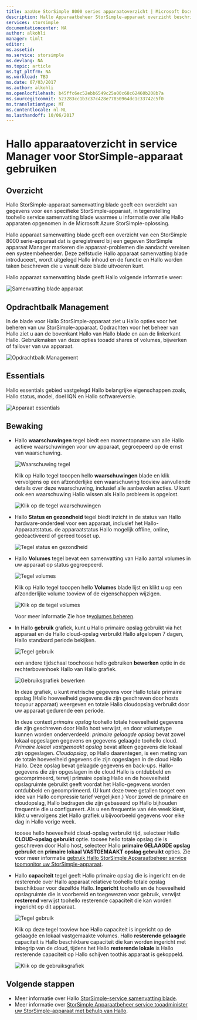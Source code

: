 ```yaml
---
title: aaaUse StorSimple 8000 series apparaatoverzicht | Microsoft Docs
description: Hallo Apparaatbeheer StorSimple-apparaat overzicht beschrijft en hoe toouse deze metrische gegevens tooview storage en verbonden initiators en zoeken Hallo serienummer en de IQN.
services: storsimple
documentationcenter: NA
author: alkohli
manager: timlt
editor: 
ms.assetid: 
ms.service: storsimple
ms.devlang: NA
ms.topic: article
ms.tgt_pltfrm: NA
ms.workload: TBD
ms.date: 07/03/2017
ms.author: alkohli
ms.openlocfilehash: b45ffc6ec52ebb6549c25a00c68c62460b208b7a
ms.sourcegitcommit: 523283cc1b3c37c428e77850964dc1c33742c5f0
ms.translationtype: MT
ms.contentlocale: nl-NL
ms.lasthandoff: 10/06/2017
---
```

# <a name="use-hello-device-summary-in-storsimple-device-manager-service"></a>Hallo apparaatoverzicht in service Manager voor StorSimple-apparaat gebruiken

## <a name="overview"></a>Overzicht
Hallo StorSimple-apparaat samenvatting blade geeft een overzicht van gegevens voor een specifieke StorSimple-apparaat, in tegenstelling toohello service samenvatting blade waarmee u informatie over alle Hallo apparaten opgenomen in de Microsoft Azure StorSimple-oplossing.

Hallo apparaat samenvatting blade geeft een overzicht van een StorSimple 8000 serie-apparaat dat is geregistreerd bij een gegeven StorSimple apparaat Manager markeren die apparaat-problemen die aandacht vereisen een systeembeheerder. Deze zelfstudie Hallo apparaat samenvatting blade introduceert, wordt uitgelegd Hallo inhoud en de functie en Hallo worden taken beschreven die u vanuit deze blade uitvoeren kunt.

Hallo apparaat samenvatting blade geeft Hallo volgende informatie weer:

![Samenvatting blade apparaat](./media/storsimple-8000-device-dashboard/device-summary1.png)

## <a name="management-command-bar"></a>Opdrachtbalk Management

In de blade voor Hallo StorSimple-apparaat ziet u Hallo opties voor het beheren van uw StorSimple-apparaat. Opdrachten voor het beheer van Hallo ziet u aan de bovenkant Hallo van Hallo blade en aan de linkerkant Hallo. Gebruikmaken van deze opties tooadd shares of volumes, bijwerken of failover van uw apparaat.

![Opdrachtbalk Management](./media/storsimple-8000-device-dashboard/device-summary2.png)

## <a name="essentials"></a>Essentials

Hallo essentials gebied vastgelegd Hallo belangrijke eigenschappen zoals, Hallo status, model, doel IQN en Hallo softwareversie. 

![Apparaat essentials](./media/storsimple-8000-device-dashboard/device-summary3.png)

## <a name="monitoring"></a>Bewaking

* Hallo **waarschuwingen** tegel biedt een momentopname van alle Hallo actieve waarschuwingen voor uw apparaat, gegroepeerd op de ernst van waarschuwing.

    ![Waarschuwing tegel](./media/storsimple-8000-device-dashboard/device-summary4.png)

    Klik op Hallo tegel tooopen hello **waarschuwingen** blade en klik vervolgens op een afzonderlijke een waarschuwing tooview aanvullende details over deze waarschuwing, inclusief alle aanbevolen acties. U kunt ook een waarschuwing Hallo wissen als Hallo probleem is opgelost.

    ![Klik op de tegel waarschuwingen](./media/storsimple-8000-device-dashboard/device-summary10.png)

* Hallo **Status en gezondheid** tegel biedt inzicht in de status van Hallo hardware-onderdeel voor een apparaat, inclusief het Hallo-Apparaatstatus. de apparaatstatus Hallo mogelijk offline, online, gedeactiveerd of gereed tooset up.

    ![Tegel status en gezondheid](./media/storsimple-8000-device-dashboard/device-summary5.png)

* Hallo **Volumes** tegel bevat een samenvatting van Hallo aantal volumes in uw apparaat op status gegroepeerd.

    ![Tegel volumes](./media/storsimple-8000-device-dashboard/device-summary6.png)

    Klik op Hallo tegel tooopen hello **Volumes** blade lijst en klikt u op een afzonderlijke volume tooview of de eigenschappen wijzigen.
    
    ![Klik op de tegel volumes](./media/storsimple-8000-device-dashboard/device-summary9.png)
    
    Voor meer informatie Zie hoe te[volumes beheren](storsimple-8000-manage-volumes-u2.md).

* In Hallo **gebruik** grafiek, kunt u Hallo primaire opslag gebruikt via het apparaat en de Hallo cloud-opslag verbruikt Hallo afgelopen 7 dagen, Hallo standaard periode bekijken.

     ![Tegel gebruik](./media/storsimple-8000-device-dashboard/device-summary7.png)
    
     een andere tijdschaal toochoose hello gebruiken **bewerken** optie in de rechterbovenhoek Hallo van Hallo grafiek.

     ![Gebruiksgrafiek bewerken](./media/storsimple-8000-device-dashboard/device-summary12.png)

     In deze grafiek, u kunt metrische gegevens voor Hallo totale primaire opslag (Hallo hoeveelheid gegevens die zijn geschreven door hosts tooyour apparaat) weergeven en totale Hallo cloudopslag verbruikt door uw apparaat gedurende een periode.
  
     In deze context *primaire opslag* toohello totale hoeveelheid gegevens die zijn geschreven door Hallo host verwijst, en door volumetype kunnen worden onderverdeeld: *primaire gelaagde opslag* bevat zowel lokaal opgeslagen gegevens en gegevens gelaagde toohello cloud. *Primaire lokaal vastgemaakt opslag* bevat alleen gegevens die lokaal zijn opgeslagen. *Cloudopslag*, op Hallo daarentegen, is een meting van de totale hoeveelheid gegevens die zijn opgeslagen in de cloud Hallo Hallo. Deze opslag bevat gelaagde gegevens en back-ups. Hallo-gegevens die zijn opgeslagen in de cloud Hallo is ontdubbeld en gecomprimeerd, terwijl primaire opslag Hallo en de hoeveelheid opslagruimte gebruikt geeft voordat het Hallo-gegevens worden ontdubbeld en gecomprimeerd. (U kunt deze twee getallen tooget een idee van Hallo compressie tarief vergelijken.) Voor zowel de primaire en cloudopslag, Hallo bedragen die zijn gebaseerd op Hallo bijhouden frequentie die u configureert. Als u een frequentie van één week kiest, klikt u vervolgens ziet Hallo grafiek u bijvoorbeeld gegevens voor elke dag in Hallo vorige week.

     toosee hello hoeveelheid cloud-opslag verbruikt tijd, selecteer Hallo **CLOUD-opslag gebruikt** optie. toosee hello totale opslag die is geschreven door Hallo host, selecteer Hallo **primaire GELAAGDE opslag gebruikt** en **primaire lokaal VASTGEMAAKT opslag gebruikt** opties. 
     Zie voor meer informatie [gebruik Hallo StorSimple Apparaatbeheer service toomonitor uw StorSimple-apparaat](storsimple-monitor-device.md).


* Hallo **capaciteit** tegel geeft Hallo primaire opslag die is ingericht en de resterende over Hallo apparaat relatieve toohello totale opslag beschikbaar voor dezelfde Hallo. **Ingericht** toohello en de hoeveelheid opslagruimte die is voorbereid en toegewezen voor gebruik, verwijst **resterend** verwijst toohello resterende capaciteit die kan worden ingericht op dit apparaat. 

    ![Tegel gebruik](./media/storsimple-8000-device-dashboard/device-summary8.png)

    Klik op deze tegel tooview hoe Hallo capaciteit is ingericht op de gelaagde en lokaal vastgemaakte volumes. Hallo **resterende gelaagde** capaciteit is Hallo beschikbare capaciteit die kan worden ingericht met inbegrip van de cloud, tijdens het Hallo **resterende lokale** is Hallo resterende capaciteit op Hallo schijven toothis apparaat is gekoppeld.

    ![Klik op de gebruiksgrafiek](./media/storsimple-8000-device-dashboard/device-summary13.png)


## <a name="next-steps"></a>Volgende stappen
* Meer informatie over Hallo [StorSimple-service samenvatting blade](storsimple-8000-service-dashboard.md).
* Meer informatie over [StorSimple Apparaatbeheer service tooadminister uw StorSimple-apparaat met behulp van Hallo](storsimple-8000-manager-service-administration.md).

